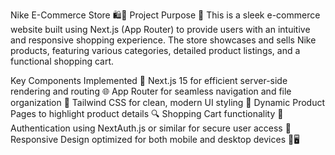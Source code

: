 


Nike E-Commerce Store 🛍️👟
Project Purpose 🌟
This is a sleek e-commerce website built using Next.js (App Router) to provide users with an intuitive and responsive shopping experience. The store showcases and sells Nike products, featuring various categories, detailed product listings, and a functional shopping cart.

Key Components Implemented 🔧
Next.js 15 for efficient server-side rendering and routing 🌐
App Router for seamless navigation and file organization 📂
Tailwind CSS for clean, modern UI styling 🎨
Dynamic Product Pages to highlight product details 🔍
Shopping Cart functionality 🛒
Authentication using NextAuth.js or similar for secure user access 🔑
Responsive Design optimized for both mobile and desktop devices 📱🖥️
